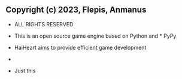 ## Copyright (c) 2023, Flepis, Anmanus
* ALL RIGHTS RESERVED

* This is an open source game engine based on Python and *  PyPy

* HaiHeart aims to provide efficient game development
* 
* Just this

